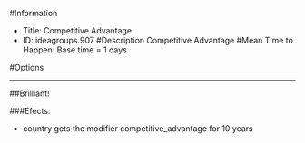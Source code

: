 #Information
 - Title: Competitive Advantage
 - ID: ideagroups.907
#Description
Competitive Advantage
#Mean Time to Happen:
Base time = 1 days

#Options

___
##Brilliant!

###Efects:<ul><li>country gets the modifier competitive_advantage for 10 years</li></ul>
